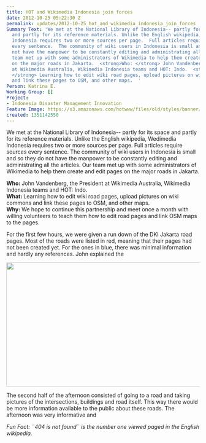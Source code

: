 ```yaml
---
title: HOT and Wikimedia Indonesia join forces
date: 2012-10-25 05:22:30 Z
permalink: updates/2012-10-25_hot_and_wikimedia_indonesia_join_forces
Summary Text: 'We met at the National Library of Indonesia-- partly for its space
  and partly for its reference materials. Unlike the English wikipedia, Wedimedia
  Indonesia requires two or more sources per page.  Full articles require sources
  every sentence.  The community of wiki users in Indonesia is small and so they do
  not have the manpower to be constantly editing and administrating all the articles.  Our
  team met up with some administrators of Wikimedia to help them create and edit pages
  on the major roads in Jakarta.  <strong>Who: </strong> John Vandenberg, the President
  at Wikimedia Australia, Wikimedia Indonesia teams and HOT: Indo.  <strong>What:
  </strong> Learning how to edit wiki road pages, upload pictures on wiki commons
  and link these pages to OSM, and other maps.  '
Person: Katrina E.
Working Group: []
Project:
- Indonesia Disaster Management Innovation
Feature Image: https://s3.amazonaws.com/hotwww/files/old/styles/banner/public/Selection_115.png
created: 1351142550
---
```


<p>We met at the National Library of Indonesia-- partly for its space and partly for its reference materials. Unlike the English wikipedia, Wedimedia Indonesia requires two or more sources per page. Full articles require sources every sentence. The community of wiki users in Indonesia is small and so they do not have the manpower to be constantly editing and administrating all the articles. Our team met up with some administrators of Wikimedia to help them create and edit pages on the major roads in Jakarta.</p><p><strong>Who: </strong> John Vandenberg, the President at Wikimedia Australia, Wikimedia Indonesia teams and HOT: Indo. <br><strong>What: </strong> Learning how to edit wiki road pages, upload pictures on wiki commons and link these pages to OSM, and other maps. <br><strong>Why: </strong> We hope to continue this partnership and meet once a month with willing volunteers to teach them how to edit road pages and link OSM maps to the pages.</p><p>For the first few hours, we were given a run down of the DKI Jakarta road pages. Most of the roads were listed in red, meaning that their pages had not been created yet. For the ones in blue, there was minimal information and hardly any references. John explained the</p><p><img src="https://s3.amazonaws.com/hotwww/files/old/Selection_115_0.png" alt="" style="width:780px;height:323px"></p><p>The second half of the afternoon consisted of going to a road and taking pictures of the intersections, buildings and road itself. This way there would be more information available to the public about these roads. The afternoon was very informative and</p><p><em>Fun Fact: ¨404 is not found¨ is the number one viewed paged in the English wikipedia. </em></p>
